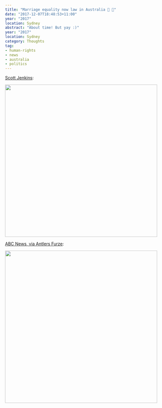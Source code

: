 ```yaml
---
title: "Marriage equality now law in Australia 🎄 🌈"
date: "2017-12-07T18:48:53+11:00"
year: "2017"
location: Sydney
abstract: "About time! But yay :)"
year: "2017"
location: Sydney
category: Thoughts
tag:
- human-rights
- news
- australia
- politics
---
```

[Scott Jenkins]\:

<p><img src="https://rubenerd.com/files/2017/DQbWhV9UIAEKJpN.jpg" alt="" style="width:500px" /></p>

[ABC News, via Antlers Furze]\: 

<p><img src="https://rubenerd.com/files/2017/DQbOfTkUIAAhaQF.jpg" alt="" style="width:500px" /></p>

[Scott Jenkins]: https://twitter.com/JournoJenkins67/status/938674029937942528
[ABC News, via Antlers Furze]: https://twitter.com/AndersFurze/status/938664641214889984


